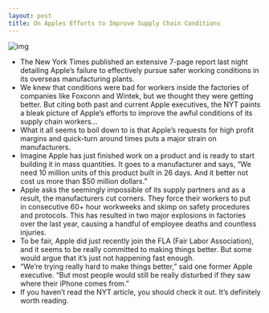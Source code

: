 ```yaml
---
layout: post
title: On Apples Efforts to Improve Supply Chain Conditions
---
```

![img](http://media.idownloadblog.com/wp-content/uploads/2012/01/foxconn.jpg)
* The New York Times published an extensive 7-page report last night detailing Apple’s failure to effectively pursue safer working conditions in its overseas manufacturing plants.
* We knew that conditions were bad for workers inside the factories of companies like Foxconn and Wintek, but we thought they were getting better. But citing both past and current Apple executives, the NYT paints a bleak picture of Apple’s efforts to improve the awful conditions of its supply chain workers…
* What it all seems to boil down to is that Apple’s requests for high profit margins and quick-turn around times puts a major strain on manufacturers.
* Imagine Apple has just finished work on a product and is ready to start building it in mass quantities. It goes to a manufacturer and says, “We need 10 million units of this product built in 26 days. And it better not cost us more than $50 million dollars.”
* Apple asks the seemingly impossible of its supply partners and as a result, the manufacturers cut corners. They force their workers to put in consecutive 60+ hour workweeks and skimp on safety procedures and protocols. This has resulted in two major explosions in factories over the last year, causing a handful of employee deaths and countless injuries.
* To be fair, Apple did just recently join the FLA (Fair Labor Association), and it seems to be really committed to making things better. But some would argue that it’s just not happening fast enough.
* “We’re trying really hard to make things better,” said one former Apple executive. “But most people would still be really disturbed if they saw where their iPhone comes from.”
* If you haven’t read the NYT article, you should check it out. It’s definitely worth reading.

